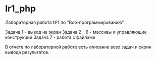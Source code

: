 # lr1_php
Лабораторная работа №1 по "Воб-программированию"

Задача 1 - вывод на экран
Задача 2 - 6 - массивы и управляющие конструкции
Задача 7 - работа с файлами

В отчёте по лабораторной работе есть описание всех задач и скрин вывода результатов.
